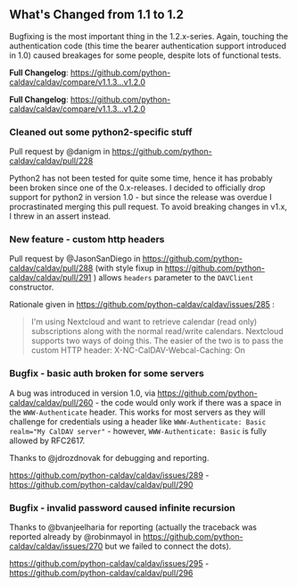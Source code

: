 ## What's Changed from 1.1 to 1.2

Bugfixing is the most important thing in the 1.2.x-series.  Again, touching the authentication code (this time the bearer authentication support introduced in 1.0) caused breakages for some people, despite lots of functional tests.

**Full Changelog**: https://github.com/python-caldav/caldav/compare/v1.1.3...v1.2.0

**Full Changelog**: https://github.com/python-caldav/caldav/compare/v1.1.3...v1.2.0

### Cleaned out some python2-specific stuff

Pull request by @danigm in https://github.com/python-caldav/caldav/pull/228

Python2 has not been tested for quite some time, hence it has probably been broken since one of the 0.x-releases.  I decided to officially drop support for python2 in version 1.0 - but since the release was overdue I procrastinated merging this pull request.  To avoid breaking changes in v1.x, I threw in an assert instead.

### New feature - custom http headers

Pull request by @JasonSanDiego in https://github.com/python-caldav/caldav/pull/288 (with style fixup in https://github.com/python-caldav/caldav/pull/291 ) allows `headers` parameter to the `DAVClient` constructor.

Rationale given in https://github.com/python-caldav/caldav/issues/285 :

> I'm using Nextcloud and want to retrieve calendar (read only) subscriptions along with the normal read/write calendars. Nextcloud supports two ways of doing this. The easier of the two is to pass the custom HTTP header: X-NC-CalDAV-Webcal-Caching: On

### Bugfix - basic auth broken for some servers

A bug was introduced in version 1.0, via https://github.com/python-caldav/caldav/pull/260 - the code would only work if there was a space in the `WWW-Authenticate` header.  This works for most servers as they will challenge for credentials using a header like `WWW-Authenticate: Basic realm="My CalDAV server"` - however, `WWW-Authenticate: Basic` is fully allowed by RFC2617.

Thanks to @jdrozdnovak for debugging and reporting.

https://github.com/python-caldav/caldav/issues/289 - https://github.com/python-caldav/caldav/pull/290

### Bugfix - invalid password caused infinite recursion

Thanks to @bvanjeelharia for reporting (actually the traceback was reported already by @robinmayol in https://github.com/python-caldav/caldav/issues/270 but we failed to connect the dots).

https://github.com/python-caldav/caldav/issues/295 - https://github.com/python-caldav/caldav/pull/296
